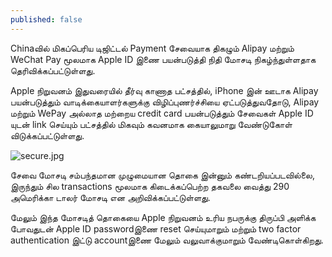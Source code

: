 ```yaml
---
published: false
---
```

Chinaவில் மிகப்பெரிய டிஜிட்டல் Payment சேவையாக திகழும் Alipay மற்றும் WeChat Pay  மூலமாக Apple ID இணை பயன்படுத்தி நிதி மோசடி நிகழ்ந்துள்ளதாக தெரிவிக்கப்பட்டுள்ளது.

Apple நிறுவனம் இதுவரையில் தீர்வு காணாத பட்சத்தில், iPhone இன் ஊடாக Alipay பயன்படுத்தும் வாடிக்கையாளர்களுக்கு விழிப்புணர்ச்சியை ஏட்படுத்துவதோடு, Alipay மற்றும் WePay அல்லாத மற்றைய credit card பயன்படுத்தும் சேவைகள் Apple  ID யுடன் link செய்யும் பட்சத்தில் மிகவும் கவனமாக கையாலுமாறு வேண்டுகோள் விடுக்கப்பட்டுள்ளது.

![secure.jpg]({{site.baseurl}}/_posts/secure.jpg)

சேவை மோசடி சம்பந்தமான முழுமையான தொகை இன்னும் கண்டறியப்படவில்லை, இருந்தும் சில transactions மூலமாக கிடைக்கப்பெற்ற தகவலை வைத்து 290 அமெரிக்கா டாலர் மோசடி என அறிவிக்கப்பட்டுள்ளது.

மேலும் இந்த மோசடித் தொகையை Apple நிறுவனம் உரிய நபருக்கு திருப்பி அளிக்க போவதுடன் Apple ID passwordஇணை reset  செய்யுமாறும் மற்றும் two factor authentication இட்டு accountஇணை மேலும் வலுவாக்குமாறும் வேண்டிகொள்கிறது.